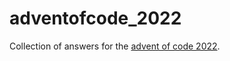 # adventofcode_2022

Collection of answers for the [advent of code 2022](https://adventofcode.com/2022).
